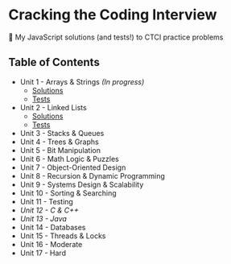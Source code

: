 # Cracking the Coding Interview
🧨 My JavaScript solutions (and tests!) to CTCI practice problems

## Table of Contents
- Unit 1 - Arrays & Strings _(In progress)_
  - [Solutions](https://github.com/jameslearns/cracking-the-coding-interview/blob/master/Unit-1.js)
  - [Tests](https://github.com/jameslearns/cracking-the-coding-interview/blob/master/_tests__/unit1.test.js)
- Unit 2 - Linked Lists
  - [Solutions](https://github.com/jameslearns/cracking-the-coding-interview/blob/master/Unit-2.js)
  - [Tests](https://github.com/jameslearns/cracking-the-coding-interview/blob/master/_tests__/unit2.test.js)
- Unit 3 - Stacks & Queues
- Unit 4 - Trees & Graphs
- Unit 5 - Bit Manipulation
- Unit 6 - Math Logic & Puzzles 
- Unit 7 - Object-Oriented Design
- Unit 8 - Recursion & Dynamic Programming
- Unit 9 - Systems Design & Scalability
- Unit 10 - Sorting & Searching
- Unit 11 - Testing
- _Unit 12  - C & C++_
- _Unit 13 - Java_
- Unit 14 - Databases
- Unit 15 - Threads & Locks
- Unit 16 - Moderate
- Unit 17 - Hard
